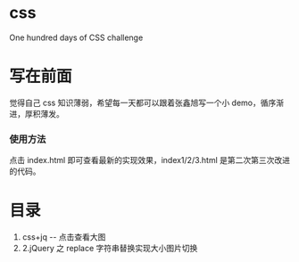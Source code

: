 # css

One hundred days of CSS challenge

# 写在前面

觉得自己 css 知识薄弱，希望每一天都可以跟着张鑫旭写一个小 demo，循序渐进，厚积薄发。

### 使用方法

点击 index.html 即可查看最新的实现效果，index1/2/3.html 是第二次第三次改进的代码。

# 目录

1.  css+jq -- 点击查看大图
2.  2.jQuery 之 replace 字符串替换实现大小图片切换
